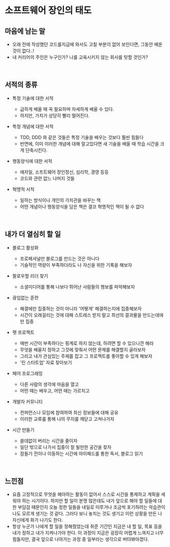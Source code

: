 # 소프트웨어 장인의 태도

## 마음에 남는 말
- 오래 전에 작성했던 코드를지금에 와서도 고칠 부분이 없어 보인다면, 그동안 배운 것이 없다..!
- 내 커리어의 주인은 누구인가? 나를 교육시키지 않는 회사를 탓할 것인가?

<br>

## 서적의 종류
- 특정 기술에 대한 서적
  - 급하게 배울 때 꼭 필요하며 자세하게 배울 수 있다.
  - 하지만, 가치가 상당히 빨리 떨어진다.
  
- 특정 개념에 대한 서적
  - TDD, DDD 와 같은 것들은 특정 기술을 배우는 것보다 훨씬 힘들다
  - 반면에, 이미 이러한 개념에 대해 알고있다면 새 기술을 배울 때 학습 시간을 크게 단축시킨다.
  
- 행동양식에 대한 서적
  - 애자일, 소프트웨어 장인정신, 심리학, 경영 등등
  - 코드와 관련 없느 나머지 것들
  
- 혁명적 서적
  - 일하는 방식이나 개인의 가치관을 바꾸는 책
  - 어떤 개념이나 행동양식을 담은 책은 결코 혁명적인 책이 될 수 없다
 
<br>
 
## 내가 더 열심히 할 일
- 블로그 활성화
  - 프로페셔널만 블로그를 만드는 것은 아니다
  - 기술적인 역량이 부족하더라도 나 자신을 위한 기록을 해보자
- 팔로우할 리더 찾기
  - 소셜미디어를 통해 나보다 뛰어난 사람들의 행보를 파악해보자
- 끊임없는 훈련
  - 해결에만 집중하는 것이 아니라 '어떻게' 해결하는지에 집중해보자
  - 시간이 오래걸리는 것에 대해 스트레스 받지 말고 최선의 결과물을 만드는데에만 집중

- 펫 프로젝트
  - 매번 시간이 부족하다는 핑계로 하지 않는데, 하려면 할 수 있으니깐 해라
  - 무엇을 배울지 정하고 그것에 맞춰서 어떤 문제를 해결할지 골라보자
  - 그리고 내가 관심있는 주제를 잡고 그 프로젝트를 좋아할 수 있게 해보자
  - '린 스타트업' 자료 찾아보기

- 페어 프로그래밍
  - 다른 사람의 생각에 마음을 열고
  - 어떤 때는 배우고, 어떤 때는 가르치고
- 개발자 커뮤니티
  - 컨퍼런스나 모임에 참여하여 최신 정보들에 대해 공유
  - 이러한 교류를 통해 나의 무지를 깨닫고 고쳐나가자
- 시간 만들기
  - 쓸데없이 버리는 시간을 줄이자
  - 일단 밖으로 나가서 집중이 잘 될만한 공간을 찾자
  - 잠들기 전이나 이동하는 시간에 아이패드를 통한 독서, 블로그 읽기
 
<br>

## 느낀점
- 요즘 고정적으로 무엇을 해야하는 활동이 없어서 스스로 시간을 통제하고 계획을 세워야 하는 시기이다. 하지만 할 일이 분명 많은데도 내가 앞으로 해야 할 일들에 대한 부담감 때문인지 오늘 정한 일들을 내일로 미루거나 조금씩 포기하려는 악습관이 나도 모르게 생기는 것 같다. 그러다 보니 놓치는 것도 생기고 이런 상황을 만든 나 자신에게 화가 나기도 한다.
- 항상 누군가 나에게 할 일을 정해줬었는데 취준 기간인 지금은 내 할 일, 목표 등을 내가 정하고 내가 지켜나가야 한다. 이 과정이 지금은 굉장히 어렵게 느껴지고 너무 힘들지만, 결국 앞으로 나아가는 과정 중 일부라는 생각으로 버텨봐야겠다.
